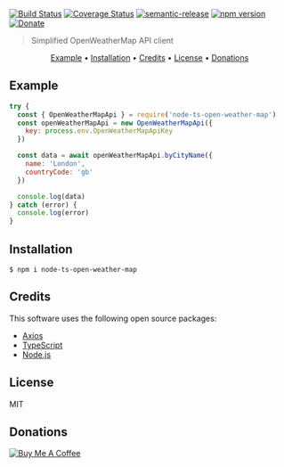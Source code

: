 [![Build Status](https://travis-ci.org/ovaar/node-ts-open-weather-map.svg?branch=master)](https://travis-ci.org/ovaar/node-ts-open-weather-map)
[![Coverage Status](https://coveralls.io/repos/github/ovaar/node-ts-open-weather-map/badge.svg?branch=master)](https://coveralls.io/github/ovaar/node-ts-open-weather-map?branch=master)
[![semantic-release](https://img.shields.io/badge/%20%20%F0%9F%93%A6%F0%9F%9A%80-semantic--release-e10079.svg)](https://github.com/semantic-release/semantic-release)
[![npm version](https://img.shields.io/npm/v/node-ts-open-weather-map)](https://www.npmjs.com/package/node-ts-open-weather-map 'View this project on npm')
[![Donate](https://img.shields.io/badge/donate-paypal-blue.svg)](https://paypal.me/ThomasReynders)

> Simplified OpenWeatherMap API client

<p align="center">
  <a href="#example">Example</a> •
  <a href="#key-features">Installation</a> •
  <a href="#credits">Credits</a> •
  <a href="#license">License</a> •
  <a href="#donations">Donations</a>
</p>

## Example

```javascript
try {
  const { OpenWeatherMapApi } = require('node-ts-open-weather-map')
  const openWeatherMapApi = new OpenWeatherMapApi({
    key: process.env.OpenWeatherMapApiKey
  })

  const data = await openWeatherMapApi.byCityName({
    name: 'London',
    countryCode: 'gb'
  })

  console.log(data)
} catch (error) {
  console.log(error)
}
```

## Installation

```
$ npm i node-ts-open-weather-map
```

## Credits

This software uses the following open source packages:

- [Axios](https://github.com/axios/axios)
- [TypeScript](https://www.typescriptlang.org/)
- [Node.js](https://nodejs.org/)

## License

MIT

## Donations

[![Buy Me A Coffee](https://www.buymeacoffee.com/assets/img/custom_images/yellow_img.png)](https://www.buymeacoffee.com/btVGTv4zM)
